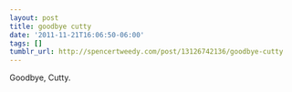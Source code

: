 ```yaml
---
layout: post
title: goodbye cutty
date: '2011-11-21T16:06:50-06:00'
tags: []
tumblr_url: http://spencertweedy.com/post/13126742136/goodbye-cutty
---
```

Goodbye, Cutty.
